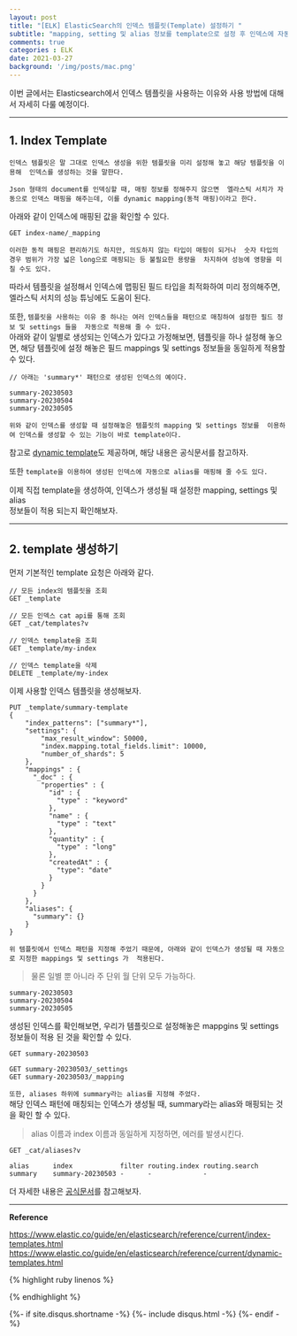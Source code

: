 ```yaml
---
layout: post
title: "[ELK] ElasticSearch의 인덱스 템플릿(Template) 설정하기 "
subtitle: "mapping, setting 및 alias 정보를 template으로 설정 후 인덱스에 자동으로 적용하기"    
comments: true
categories : ELK
date: 2021-03-27
background: '/img/posts/mac.png'
---
```


이번 글에서는 Elasticsearch에서 인덱스 템플릿을 사용하는 이유와 
사용 방법에 대해서 자세히 다룰 예정이다.   

- - - 

## 1. Index Template   

`인덱스 템플릿은 말 그대로 인덱스 생성을 위한 템플릿을 미리 설정해 놓고 해당 템플릿을 이용해 
인덱스를 생성하는 것을 말한다.`    

`Json 형태의 document를 인덱싱할 때, 매핑 정보를 정해주지 않으면 
엘라스틱 서치가 자동으로 인덱스 매핑을 해주는데, 이를 dynamic mapping(동적 매핑)이라고 한다.`      

아래와 같이 인덱스에 매핑된 값을 확인할 수 있다.   

```
GET index-name/_mapping
```

`이러한 동적 매핑은 편리하기도 하지만, 의도하지 않는 타입이 매핑이 되거나 
숫자 타입의 경우 범위가 가장 넓은 long으로 매핑되는 등 불필요한 용량을 
차지하여 성능에 영향을 미칠 수도 있다.`      

따라서 템플릿을 설정해서 인덱스에 맵핑된 필드 타입을 최적화하여 미리 정의해주면, 
    엘라스틱 서치의 성능 튜닝에도 도움이 된다.    

또한, `템플릿을 사용하는 이유 중 하나는 여러 인덱스들을 패턴으로 매칭하여 설정한 필드 정보 및 settings 들을 
자동으로 적용해 줄 수 있다.`         
아래와 같이 일별로 생성되는 인덱스가 있다고 가정해보면, 
    템플릿을 하나 설정해 놓으면, 해당 템플릿에 설정 해놓은 필드 mappings 및 settings 정보들을 
    동일하게 적용할 수 있다.   


```
// 아래는 'summary*' 패턴으로 생성된 인덱스의 예이다.   

summary-20230503   
summary-20230504   
summary-20230505   
```

`위와 같이 인덱스를 생성할 때 설정해놓은 템플릿의 mapping 및 settings 정보를 
이용하여 인덱스를 생성할 수 있는 기능이 바로 template이다.`     

참고로 [dynamic template](https://www.elastic.co/guide/en/elasticsearch/reference/current/dynamic-templates.html)도 
제공하며, 해당 내용은 공식문서를 참고하자.   

또한 `template을 이용하여 생성된 인덱스에 자동으로 alias를 매핑해 줄 수도 있다.`

이제 직접 template을 생성하여, 인덱스가 생성될 때 설정한 mapping, settings 및 alias  
정보들이 적용 되는지 확인해보자.   

- - - 

## 2. template 생성하기   

먼저 기본적인 template 요청은 아래와 같다.   

```
// 모든 index의 템플릿을 조회      
GET _template

// 모든 인덱스 cat api를 통해 조회  
GET _cat/templates?v

// 인덱스 template을 조회   
GET _template/my-index

// 인덱스 template을 삭제     
DELETE _template/my-index
```

이제 사용할 인덱스 템플릿을 생성해보자.   

```
PUT _template/summary-template
{
    "index_patterns": ["summary*"],
    "settings": {
        "max_result_window": 50000,
        "index.mapping.total_fields.limit": 10000,
        "number_of_shards": 5
    },
    "mappings" : {
      "_doc" : {
        "properties" : {
          "id" : {
            "type" : "keyword"
          },
          "name" : {
            "type" : "text"
          },
          "quantity" : {
            "type" : "long"
          },
          "createdAt" : {
            "type": "date"
          }
        }
      }
    },
    "aliases": {
      "summary": {}
    }
}
```

`위 템플릿에서 인덱스 패턴을 지정해 주었기 때문에, 아래와 같이 인덱스가 생성될 때 자동으로 지정한 mappings 및 settings 가 
적용된다.`      

> 물론 일별 뿐 아니라 주 단위 월 단위 모두 가능하다.   

```
summary-20230503
summary-20230504
summary-20230505
```

생성된 인덱스를 확인해보면, 우리가 템플릿으로 설정해놓은 mappgins 및 settings 정보들이 적용 된 것을 확인할 수 있다.   

```
GET summary-20230503

GET summary-20230503/_settings
GET summary-20230503/_mapping
```

`또한, aliases 하위에 summary라는 alias를 지정해 주었다.`   
해당 인덱스 패턴에 매칭되는 인덱스가 생성될 때, summary라는 alias와 매핑되는 것을 확인 할 수 있다.   

> alias 이름과 index 이름과 동일하게 지정하면, 에러를 발생시킨다.   

```
GET _cat/aliases?v

alias      index            filter routing.index routing.search
summary    summary-20230503 -      -             -
```

더 자세한 내용은 [공식문서](https://www.elastic.co/guide/en/elasticsearch/reference/current/indices-put-template.html)를 
참고해보자.   


- - - 

**Reference**    

<https://www.elastic.co/guide/en/elasticsearch/reference/current/index-templates.html>   
<https://www.elastic.co/guide/en/elasticsearch/reference/current/dynamic-templates.html>    

{% highlight ruby linenos %}

{% endhighlight %}


{%- if site.disqus.shortname -%}
    {%- include disqus.html -%}
{%- endif -%}


